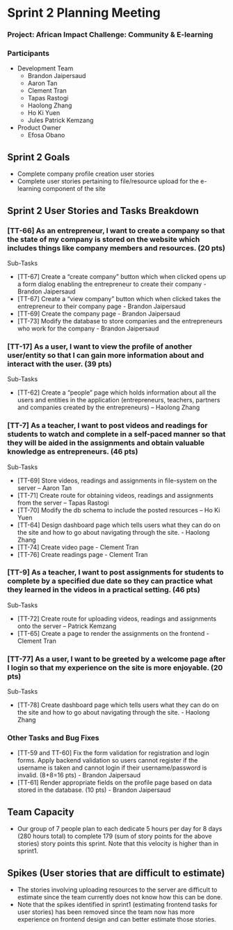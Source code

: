 # Sprint 2 Planning Meeting
### Project: African Impact Challenge: Community & E-learning

### Participants
  - Development Team
    - Brandon Jaipersaud
    - Aaron Tan
    - Clement Tran
    - Tapas Rastogi
    - Haolong Zhang
    - Ho Ki Yuen
    - Jules Patrick Kemzang
  - Product Owner
    - Efosa Obano

## Sprint 2 Goals
- Complete company profile creation user stories 
- Complete user stories pertaining to file/resource upload for the e-learning component of the site


## Sprint 2 User Stories and Tasks Breakdown


### [TT-66] As an entrepreneur, I want to create a company so that the state of my company is stored on the website which includes things like company members and resources. (20 pts)
Sub-Tasks
* [TT-67] Create a “create company” button which when clicked opens up a form dialog enabling the entrepreneur to create their company - Brandon Jaipersaud
* [TT-67] Create a “view company” button which when clicked takes the entrepreneur to their company page - Brandon Jaipersaud
* [TT-69] Create the company page - Brandon Jaipersaud
* [TT-73] Modify the database to store companies and the entrepreneurs who work for the company - Brandon Jaipersaud

### [TT-17] As a user, I want to view the profile of another user/entity so that I can gain more information about and interact with the user. (39 pts)
Sub-Tasks
* [TT-62] Create a “people” page which holds information about all the users and entities in the application (entrepreneurs, teachers, partners and companies created by the entrepreneurs)  – Haolong Zhang


### [TT-7] As a teacher, I want to post videos and readings for students to watch and complete in a self-paced manner so that they will be aided in the assignments and obtain valuable knowledge as entrepreneurs. (46 pts)
Sub-Tasks
* [TT-69] Store videos, readings and assignments in file-system on the server  – Aaron Tan
* [TT-71] Create route for obtaining videos, readings and assignments from the server – Tapas Rastogi
* [TT-70] Modify the db schema to include the posted resources – Ho Ki Yuen
* [TT-64] Design dashboard page which tells users what they can do on the site and how to go about navigating through the site. - Haolong Zhang
* [TT-74] Create video page - Clement Tran
* [TT-76] Create readings page - Clement Tran

### [TT-9] As a teacher, I want to post assignments for students to complete by a specified due date so they can practice what they learned in the videos in a practical setting.  (46 pts)
Sub-Tasks
* [TT-72] Create route for uploading videos, readings and assignments onto the server – Patrick Kemzang
* [TT-65] Create a page to render the assignments on the frontend - Clement Tran

### [TT-77] As a user, I want to be greeted by a welcome page after I login so that my experience on the site is more enjoyable. (20 pts)
Sub-Tasks
* [TT-78] Create dashboard page which tells users what they can do on the site and how to go about navigating through the site. - Haolong Zhang


### Other Tasks and Bug Fixes

* [TT-59 and TT-60] Fix the form validation for registration and login forms. Apply backend validation so users cannot register if the username is taken and cannot login if their username/password is invalid. (8+8=16 pts) - Brandon Jaipersaud 
* [TT-61] Render appropriate fields on the profile page based on data stored in the database. (10 pts) - Brandon Jaipersaud



## Team Capacity
* Our group of 7 people plan to each dedicate 5 hours per day for 8 days (280 hours total) to complete 179 (sum of story points for the above stories) story points this sprint. Note that this velocity is higher than in sprint1.

## Spikes (User stories that are difficult to estimate)
* The stories involving uploading resources to the server are difficult to estimate since the team currently does not know how this can be done.
* Note that the spikes identified in sprint1 (estimating frontend tasks for user stories) has been removed since the team now has more experience on frontend design and can better estimate those stories. 






